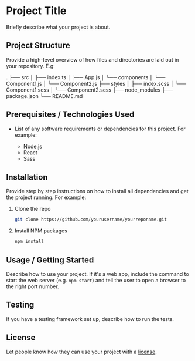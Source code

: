 # Project Title

Briefly describe what your project is about.

## Project Structure

Provide a high-level overview of how files and directories are laid out in your repository. E.g:

. ├── src │ ├── index.ts │ ├── App.js │ └── components │ └── Component1.js │ └── Component2.js ├── styles │ ├──
index.scss │ └── Component1.scss │ └── Component2.scss ├── node_modules ├── package.json └── README.md

## Prerequisites / Technologies Used

- List of any software requirements or dependencies for this project. For example:

  - Node.js
  - React
  - Sass

## Installation

Provide step by step instructions on how to install all dependencies and get the project running. For example:

1. Clone the repo

   ```bash
   git clone https://github.com/yourusername/yourreponame.git
   ```

2. Install NPM packages
   ```bash
   npm install
   ```

## Usage / Getting Started

Describe how to use your project. If it's a web app, include the command to start the web server (e.g. `npm start`) and
tell the user to open a browser to the right port number.

## Testing

If you have a testing framework set up, describe how to run the tests.

## License

Let people know how they can use your project with a [license](https://choosealicense.com/).
